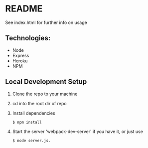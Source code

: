README
======

See index.html for further info on usage

## Technologies:

* Node
* Express
* Heroku
* NPM


## Local Development Setup

1. Clone the repo to your machine
1. cd into the root dir of repo
2. Install dependencies

       $ npm install

1. Start the server 'webpack-dev-server' if you have it, or just use

       $ node server.js.